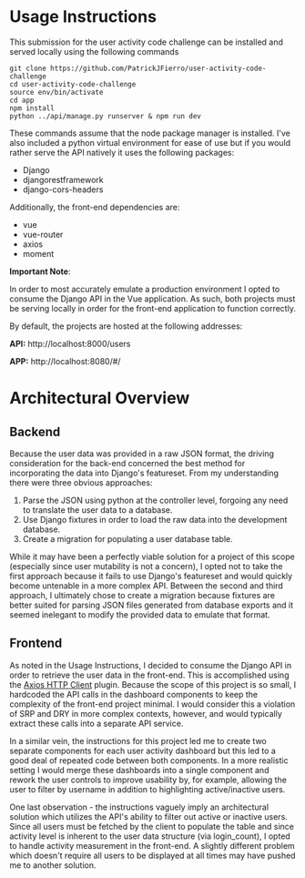 # Usage Instructions

This submission for the user activity code challenge can be installed and served locally using the following commands

```
git clone https://github.com/PatrickJFierro/user-activity-code-challenge
cd user-activity-code-challenge
source env/bin/activate
cd app
npm install
python ../api/manage.py runserver & npm run dev
```

These commands assume that the node package manager is installed. I've also included a python virtual environment for ease
of use but if you would rather serve the API natively it uses the following packages:
- Django
- djangorestframework
- django-cors-headers

Additionally, the front-end dependencies are:
- vue
- vue-router
- axios
- moment

**Important Note**:

In order to most accurately emulate a production environment I opted to consume the Django API in the Vue application.
As such, both projects must be serving locally in order for the front-end application to function correctly.

By default, the projects are hosted at the following addresses:

__API:__ http://localhost:8000/users

__APP:__ http://localhost:8080/#/

# Architectural Overview

## Backend
Because the user data was provided in a raw JSON format, the driving consideration for the back-end concerned the best
method for incorporating the data into Django's featureset. From my understanding there were three obvious approaches:

1. Parse the JSON using python at the controller level, forgoing any need to translate the user data to a database.
2. Use Django fixtures in order to load the raw data into the development database.
3. Create a migration for populating a user database table.

While it may have been a perfectly viable solution for a project of this scope (especially since user mutability is
not a concern), I opted not to take the first approach because it fails to use Django's featureset and would quickly
become untenable in a more complex API. Between the second and third approach, I ultimately chose to create a migration
because fixtures are better suited for parsing JSON files generated from database exports and it seemed inelegant to
modify the provided data to emulate that format.

## Frontend
As noted in the Usage Instructions, I decided to consume the Django API in order to retrieve the user data in the
front-end. This is accomplished using the [Axios HTTP Client](https://github.com/axios/axios) plugin. Because the
scope of this project is so small, I hardcoded the API calls in the dashboard components to keep the complexity of
the front-end project minimal. I would consider this a violation of SRP and DRY in more complex contexts, however,
and would typically extract these calls into a separate API service.

In a similar vein, the instructions for this project led me to create two separate components for each
user activity dashboard but this led to a good deal of repeated code between both components. In a more realistic
setting I would merge these dashboards into a single component and rework the user controls to improve usability by,
for example, allowing the user to filter by username in addition to highlighting active/inactive users.

One last observation - the instructions vaguely imply an architectural solution which utilizes the API's ability to
filter out active or inactive users. Since all users must be fetched by the client to populate the table and since
activity level is inherent to the user data structure (via login\_count), I opted to handle activity measurement in
the front-end. A slightly different problem which doesn't require all users to be displayed at all times may have pushed
me to another solution.
